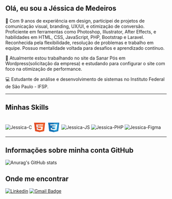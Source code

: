 ## Olá, eu sou a <strong>Jéssica de Medeiros</strong>

💼 Com 9 anos de experiência em design, participei de projetos de comunicação visual, branding, UX/UI, e otimização de conversão. Proficiente em ferramentas como Photoshop, Illustrator, After Effects, e habilidades em HTML, CSS, JavaScript, PHP, Bootstrap e Laravel. Reconhecida pela flexibilidade, resolução de problemas e trabalho em equipe. Possuo mentalidade voltada para desafios e aprendizado contínuo.

🔭 Atualmente estou trabalhando no site da Sanar Pós em Wordpress(solicitação da empresa) e estudando para configurar o site com foco na otimização de performance. 

💻 Estudante de análise e desenvolvimento de sistemas no Instituto Federal de São Paulo - IFSP.

---

## Minhas Skills

 <div style="display: inline_block"><br>
  <img align="center" alt="Jessica-C" height="30" width="40" src="https://cdn.jsdelivr.net/gh/devicons/devicon/icons/c/c-original.svg">
  <img align="center" alt="Jessica-HTML" height="30" width="40" src="https://raw.githubusercontent.com/devicons/devicon/master/icons/html5/html5-original.svg">
  <img align="center" alt="Jessica-CSS" height="30" width="40" src="https://raw.githubusercontent.com/devicons/devicon/master/icons/css3/css3-original.svg">
  <img align="center" alt="Jessica-JS" height="30" width="40" src="https://cdn.jsdelivr.net/gh/devicons/devicon/icons/javascript/javascript-original.svg">
  <img align="center" alt="Jessica-PHP" height="30" width="40" src="https://cdn.jsdelivr.net/gh/devicons/devicon/icons/php/php-original.svg">
  <img align="center" alt="Jessica-Figma" height="30" width="40" src="https://cdn.jsdelivr.net/gh/devicons/devicon/icons/figma/figma-original.svg">
</div>


---

## Informações sobre minha conta GitHub

![Anurag's GitHub stats](https://github-readme-stats.vercel.app/api?username=jessica-jmc&theme=algolia&show_icons=true)

## Onde me encontrar

[![Linkedin](https://img.shields.io/badge/-Jessica-blue?style=flat-square&logo=Linkedin&logoColor=white&link=https://www.linkedin.com/in/jessicamedeiros01/)](https://www.linkedin.com/in/jessicamedeiros01/)
[![Gmail Badge](https://img.shields.io/badge/-jessica.de.mc@gmail.com-006bed?style=flat-square&logo=Gmail&logoColor=white&link=mailto:jessica.de.mc@gmail.com)](mailto:jessica.de.mc@gmail.com)

